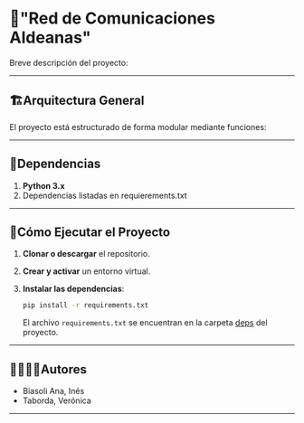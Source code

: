# 🐍"Red de Comunicaciones Aldeanas"

Breve descripción del proyecto:

---
## 🏗Arquitectura General

El proyecto está estructurado de forma modular mediante funciones:

---
## 📑Dependencias

1. **Python 3.x**
2. Dependencias listadas en requierements.txt

---
## 🚀Cómo Ejecutar el Proyecto
1. **Clonar o descargar** el repositorio.

2. **Crear y activar** un entorno virtual.

3. **Instalar las dependencias**:
   ```bash
   pip install -r requirements.txt
   ```
   El archivo `requirements.txt` se encuentran en la carpeta [deps](./deps) del proyecto.

---
## 🙎‍♀️🙎‍♂️Autores

- Biasoli Ana, Inés
- Taborda, Verónica

---
